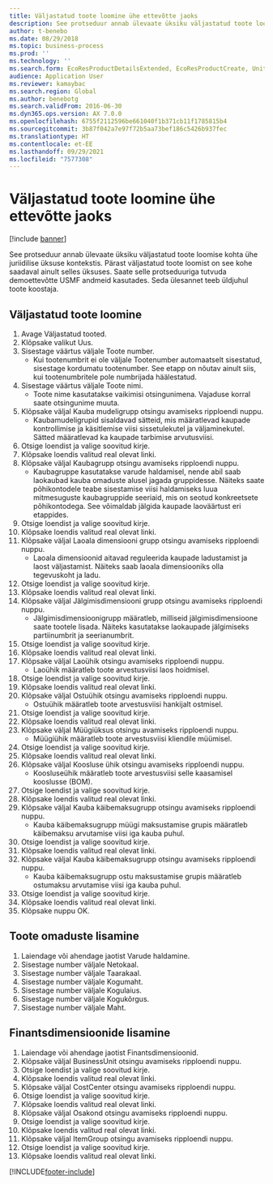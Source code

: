 ```yaml
---
title: Väljastatud toote loomine ühe ettevõtte jaoks
description: See protseduur annab ülevaate üksiku väljastatud toote loomise kohta ühe juriidilise üksuse kontekstis.
author: t-benebo
ms.date: 08/29/2018
ms.topic: business-process
ms.prod: ''
ms.technology: ''
ms.search.form: EcoResProductDetailsExtended, EcoResProductCreate, UnitOfMeasureLookup, DimensionLookup
audience: Application User
ms.reviewer: kamaybac
ms.search.region: Global
ms.author: benebotg
ms.search.validFrom: 2016-06-30
ms.dyn365.ops.version: AX 7.0.0
ms.openlocfilehash: 6755f2112596be661040f1b371cb11f1785815b4
ms.sourcegitcommit: 3b87f042a7e97f72b5aa73bef186c5426b937fec
ms.translationtype: HT
ms.contentlocale: et-EE
ms.lasthandoff: 09/29/2021
ms.locfileid: "7577308"
---
```

# <a name="create-a-released-product-for-a-single-company"></a>Väljastatud toote loomine ühe ettevõtte jaoks

[!include [banner](../../includes/banner.md)]

See protseduur annab ülevaate üksiku väljastatud toote loomise kohta ühe juriidilise üksuse kontekstis. Pärast väljastatud toote loomist on see kohe saadaval ainult selles üksuses. Saate selle protseduuriga tutvuda demoettevõtte USMF andmeid kasutades. Seda ülesannet teeb üldjuhul toote koostaja.


## <a name="create-a-released-product"></a>Väljastatud toote loomine
1. Avage Väljastatud tooted.
2. Klõpsake valikut Uus.
3. Sisestage väärtus väljale Toote number.
    * Kui tootenumbrit ei ole väljale Tootenumber automaatselt sisestatud, sisestage kordumatu tootenumber. See etapp on nõutav ainult siis, kui tootenumbritele pole numbrijada häälestatud.  
4. Sisestage väärtus väljale Toote nimi.
    * Toote nime kasutatakse vaikimisi otsingunimena. Vajaduse korral saate otsingunime muuta.  
5. Klõpsake väljal Kauba mudeligrupp otsingu avamiseks ripploendi nuppu.
    * Kaubamudeligrupid sisaldavad sätteid, mis määratlevad kaupade kontrollimise ja käsitlemise viisi sissetulekutel ja väljaminekutel. Sätted määratlevad ka kaupade tarbimise arvutusviisi.  
6. Otsige loendist ja valige soovitud kirje.
7. Klõpsake loendis valitud real olevat linki.
8. Klõpsake väljal Kaubagrupp otsingu avamiseks ripploendi nuppu.
    * Kaubagruppe kasutatakse varude haldamisel, nende abil saab laokaubad kauba omaduste alusel jagada gruppidesse. Näiteks saate põhikontodele teabe sisestamise viisi haldamiseks luua mitmesuguste kaubagruppide seeriaid, mis on seotud konkreetsete põhikontodega. See võimaldab jälgida kaupade laoväärtust eri etappides.  
9. Otsige loendist ja valige soovitud kirje.
10. Klõpsake loendis valitud real olevat linki.
11. Klõpsake väljal Laoala dimensiooni grupp otsingu avamiseks ripploendi nuppu.
    * Laoala dimensioonid aitavad reguleerida kaupade ladustamist ja laost väljastamist. Näiteks saab laoala dimensiooniks olla tegevuskoht ja ladu.  
12. Otsige loendist ja valige soovitud kirje.
13. Klõpsake loendis valitud real olevat linki.
14. Klõpsake väljal Jälgimisdimensiooni grupp otsingu avamiseks ripploendi nuppu.
    * Jälgimisdimensioonigrupp määratleb, milliseid jälgimisdimensioone saate tootele lisada. Näiteks kasutatakse laokaupade jälgimiseks partiinumbrit ja seerianumbrit.  
15. Otsige loendist ja valige soovitud kirje.
16. Klõpsake loendis valitud real olevat linki.
17. Klõpsake väljal Laoühik otsingu avamiseks ripploendi nuppu.
    * Laoühik määratleb toote arvestusviisi laos hoidmisel.  
18. Otsige loendist ja valige soovitud kirje.
19. Klõpsake loendis valitud real olevat linki.
20. Klõpsake väljal Ostuühik otsingu avamiseks ripploendi nuppu.
    * Ostuühik määratleb toote arvestusviisi hankijalt ostmisel.  
21. Otsige loendist ja valige soovitud kirje.
22. Klõpsake loendis valitud real olevat linki.
23. Klõpsake väljal Müügiüksus otsingu avamiseks ripploendi nuppu.
    * Müügiühik määratleb toote arvestusviisi kliendile müümisel.  
24. Otsige loendist ja valige soovitud kirje.
25. Klõpsake loendis valitud real olevat linki.
26. Klõpsake väljal Koosluse ühik otsingu avamiseks ripploendi nuppu.
    * Koosluseühik määratleb toote arvestusviisi selle kaasamisel kooslusse (BOM).  
27. Otsige loendist ja valige soovitud kirje.
28. Klõpsake loendis valitud real olevat linki.
29. Klõpsake väljal Kauba käibemaksugrupp otsingu avamiseks ripploendi nuppu.
    * Kauba käibemaksugrupp müügi maksustamise grupis määratleb käibemaksu arvutamise viisi iga kauba puhul.  
30. Otsige loendist ja valige soovitud kirje.
31. Klõpsake loendis valitud real olevat linki.
32. Klõpsake väljal Kauba käibemaksugrupp otsingu avamiseks ripploendi nuppu.
    * Kauba käibemaksugrupp ostu maksustamise grupis määratleb ostumaksu arvutamise viisi iga kauba puhul.  
33. Otsige loendist ja valige soovitud kirje.
34. Klõpsake loendis valitud real olevat linki.
35. Klõpsake nuppu OK.

## <a name="add-product-characteristics"></a>Toote omaduste lisamine
1. Laiendage või ahendage jaotist Varude haldamine.
2. Sisestage number väljale Netokaal.
3. Sisestage number väljale Taarakaal.
4. Sisestage number väljale Kogumaht.
5. Sisestage number väljale Kogulaius.
6. Sisestage number väljale Kogukõrgus.
7. Sisestage number väljale Maht.

## <a name="add-financial-dimensions"></a>Finantsdimensioonide lisamine
1. Laiendage või ahendage jaotist Finantsdimensioonid.
2. Klõpsake väljal BusinessUnit otsingu avamiseks ripploendi nuppu.
3. Otsige loendist ja valige soovitud kirje.
4. Klõpsake loendis valitud real olevat linki.
5. Klõpsake väljal CostCenter otsingu avamiseks ripploendi nuppu.
6. Otsige loendist ja valige soovitud kirje.
7. Klõpsake loendis valitud real olevat linki.
8. Klõpsake väljal Osakond otsingu avamiseks ripploendi nuppu.
9. Otsige loendist ja valige soovitud kirje.
10. Klõpsake loendis valitud real olevat linki.
11. Klõpsake väljal ItemGroup otsingu avamiseks ripploendi nuppu.
12. Otsige loendist ja valige soovitud kirje.
13. Klõpsake loendis valitud real olevat linki.



[!INCLUDE[footer-include](../../../includes/footer-banner.md)]